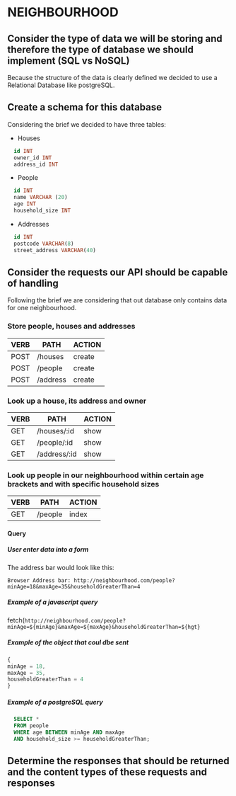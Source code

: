 # NEIGHBOURHOOD

## Consider the type of data we will be storing and therefore the type of database we should implement (SQL vs NoSQL)

Because the structure of the data is clearly defined we decided to use a Relational Database like postgreSQL.

## Create a schema for this database

Considering the brief we decided to have three tables:

- Houses

```sql
  id INT
  owner_id INT
  address_id INT
```
- People

```sql
  id INT
  name VARCHAR (20)
  age INT
  household_size INT
```

- Addresses

```sql
  id INT
  postcode VARCHAR(8)
  street_address VARCHAR(40)
```

## Consider the requests our API should be capable of handling

Following the brief we are considering that out database only contains data for one neighbourhood.

### Store people, houses and addresses


| VERB        | PATH      | ACTION    |
 ---          | ---       | ---       
| POST        | /houses   | create    |
| POST        | /people   | create    |
| POST        | /address  | create    |



### Look up a house, its address and owner


| VERB           | PATH          | ACTION   |
 ---             | ---           | ---      
| GET            | /houses/:id   |  show    |
| GET            | /people/:id   |  show    |
| GET            | /address/:id  |  show    |



### Look up people in our neighbourhood within certain age brackets and with specific household sizes



| VERB           | PATH          | ACTION    |
 ---             | ---           | ---       
| GET            | /people       |  index    |

#### Query

##### User enter data into a form
The address bar would look like this:

`Browser Address bar: http://neighbourhood.com/people?minAge=18&maxAge=35&householdGreaterThan=4`

##### Example of a javascript query 
fetch(`http://neighbourhood.com/people?minAge=${minAge}&maxAge=${maxAge}&householdGreaterThan=${hgt}`

##### Example of the object that coul dbe sent

```js
{
minAge = 18,
maxAge = 35,
householdGreaterThan = 4
}
```

##### Example of a postgreSQL query


```sql
  SELECT *
  FROM people 
  WHERE age BETWEEN minAge AND maxAge 
  AND household_size >= householdGreaterThan;
```

## Determine the responses that should be returned and the content types of these requests and responses


